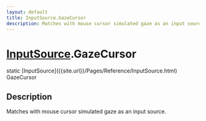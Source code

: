 ```yaml
---
layout: default
title: InputSource.GazeCursor
description: Matches with mouse cursor simulated gaze as an input source.
---
```

# [InputSource]({{site.url}}/Pages/Reference/InputSource.html).GazeCursor

<div class='signature' markdown='1'>
static [InputSource]({{site.url}}/Pages/Reference/InputSource.html) GazeCursor
</div>

## Description
Matches with mouse cursor simulated gaze as an input source.

